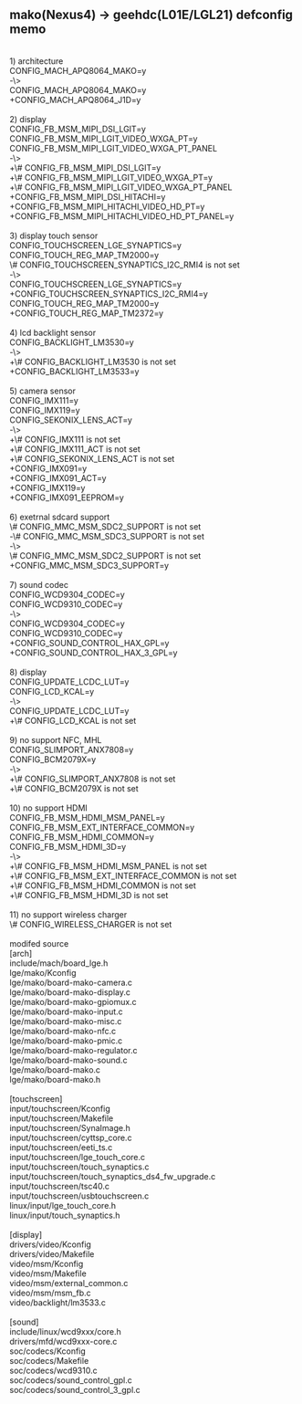 
## mako(Nexus4) -> geehdc(L01E/LGL21) defconfig memo
<br>
1) architecture <br>
CONFIG_MACH_APQ8064_MAKO=y <br>
-\> <br>
CONFIG_MACH_APQ8064_MAKO=y <br>
+CONFIG_MACH_APQ8064_J1D=y <br>
 <br>
2) display <br>
CONFIG_FB_MSM_MIPI_DSI_LGIT=y <br>
CONFIG_FB_MSM_MIPI_LGIT_VIDEO_WXGA_PT=y <br>
CONFIG_FB_MSM_MIPI_LGIT_VIDEO_WXGA_PT_PANEL <br>
-\><br> 
+\# CONFIG_FB_MSM_MIPI_DSI_LGIT=y <br>
+\# CONFIG_FB_MSM_MIPI_LGIT_VIDEO_WXGA_PT=y <br>
+\# CONFIG_FB_MSM_MIPI_LGIT_VIDEO_WXGA_PT_PANEL <br>
+CONFIG_FB_MSM_MIPI_DSI_HITACHI=y <br>
+CONFIG_FB_MSM_MIPI_HITACHI_VIDEO_HD_PT=y <br>
+CONFIG_FB_MSM_MIPI_HITACHI_VIDEO_HD_PT_PANEL=y<br> 
 <br>
3) display touch sensor <br>
CONFIG_TOUCHSCREEN_LGE_SYNAPTICS=y <br>
CONFIG_TOUCH_REG_MAP_TM2000=y <br>
\# CONFIG_TOUCHSCREEN_SYNAPTICS_I2C_RMI4 is not set <br>
-\> <br>
CONFIG_TOUCHSCREEN_LGE_SYNAPTICS=y <br>
+CONFIG_TOUCHSCREEN_SYNAPTICS_I2C_RMI4=y <br> 
CONFIG_TOUCH_REG_MAP_TM2000=y <br>
+CONFIG_TOUCH_REG_MAP_TM2372=y <br>
 <br>
4) lcd backlight sensor <br>
CONFIG_BACKLIGHT_LM3530=y <br>
-\> <br>
+\# CONFIG_BACKLIGHT_LM3530 is not set <br>
+CONFIG_BACKLIGHT_LM3533=y <br>
<br> 
5) camera sensor <br>
CONFIG_IMX111=y <br>
CONFIG_IMX119=y <br>
CONFIG_SEKONIX_LENS_ACT=y <br>
-\> <br>
+\# CONFIG_IMX111 is not set <br>
+\# CONFIG_IMX111_ACT is not set <br>
+\# CONFIG_SEKONIX_LENS_ACT is not set<br> 
+CONFIG_IMX091=y <br>
+CONFIG_IMX091_ACT=y <br>
+CONFIG_IMX119=y <br>
+CONFIG_IMX091_EEPROM=y <br>
 <br>
6) exetrnal sdcard support <br>
\# CONFIG_MMC_MSM_SDC2_SUPPORT is not set<br>
-\# CONFIG_MMC_MSM_SDC3_SUPPORT is not set <br>
-\> <br>
\# CONFIG_MMC_MSM_SDC2_SUPPORT is not set <br>
+CONFIG_MMC_MSM_SDC3_SUPPORT=y <br>
 <br>
7) sound codec <br>
CONFIG_WCD9304_CODEC=y<br> 
CONFIG_WCD9310_CODEC=y <br>
-\> <br>
CONFIG_WCD9304_CODEC=y <br>
CONFIG_WCD9310_CODEC=y <br>
+CONFIG_SOUND_CONTROL_HAX_GPL=y <br>
+CONFIG_SOUND_CONTROL_HAX_3_GPL=y <br>
 <br>
8) display <br>
CONFIG_UPDATE_LCDC_LUT=y <br>
CONFIG_LCD_KCAL=y <br>
-\> <br>
CONFIG_UPDATE_LCDC_LUT=y <br>
+\# CONFIG_LCD_KCAL is not set <br>
 <br>
9) no support NFC, MHL <br>
CONFIG_SLIMPORT_ANX7808=y <br>
CONFIG_BCM2079X=y <br>
-\> <br>
+\# CONFIG_SLIMPORT_ANX7808 is not set <br>
+\# CONFIG_BCM2079X is not set <br>
 <br>
10) no support HDMI <br>
CONFIG_FB_MSM_HDMI_MSM_PANEL=y <br>
CONFIG_FB_MSM_EXT_INTERFACE_COMMON=y <br>
CONFIG_FB_MSM_HDMI_COMMON=y <br>
CONFIG_FB_MSM_HDMI_3D=y <br>
-\> <br>
+\# CONFIG_FB_MSM_HDMI_MSM_PANEL is not set <br>
+\# CONFIG_FB_MSM_EXT_INTERFACE_COMMON is not set<br> 
+\# CONFIG_FB_MSM_HDMI_COMMON is not set <br>
+\# CONFIG_FB_MSM_HDMI_3D is not set <br>
 <br>
11) no support wireless charger <br>
\# CONFIG_WIRELESS_CHARGER is not set<br> 
<br>
 modifed source <br>
[arch] <br>
include/mach/board_lge.h <br>
lge/mako/Kconfig <br>
lge/mako/board-mako-camera.c <br>
lge/mako/board-mako-display.c <br>
lge/mako/board-mako-gpiomux.c <br>
lge/mako/board-mako-input.c <br>
lge/mako/board-mako-misc.c <br>
lge/mako/board-mako-nfc.c <br>
lge/mako/board-mako-pmic.c <br>
lge/mako/board-mako-regulator.c<br> 
lge/mako/board-mako-sound.c <br>
lge/mako/board-mako.c <br>
lge/mako/board-mako.h <br>
 <br>
[touchscreen] <br>
input/touchscreen/Kconfig <br>
input/touchscreen/Makefile <br>
input/touchscreen/SynaImage.h <br>
input/touchscreen/cyttsp_core.c <br>
input/touchscreen/eeti_ts.c <br>
input/touchscreen/lge_touch_core.c <br>
input/touchscreen/touch_synaptics.c <br>
input/touchscreen/touch_synaptics_ds4_fw_upgrade.c <br>
input/touchscreen/tsc40.c <br>
input/touchscreen/usbtouchscreen.c <br>
linux/input/lge_touch_core.h <br>
linux/input/touch_synaptics.h <br>
 <br>
[display] <br>
drivers/video/Kconfig <br>
drivers/video/Makefile <br>
video/msm/Kconfig  <br>
video/msm/Makefile  <br>
video/msm/external_common.c  <br>
video/msm/msm_fb.c  <br>
video/backlight/lm3533.c  <br>
  <br>
[sound] <br>
include/linux/wcd9xxx/core.h  <br>
drivers/mfd/wcd9xxx-core.c  <br>
soc/codecs/Kconfig  <br>
soc/codecs/Makefile  <br>
soc/codecs/wcd9310.c  <br>
soc/codecs/sound_control_gpl.c  <br>
soc/codecs/sound_control_3_gpl.c  <br>


